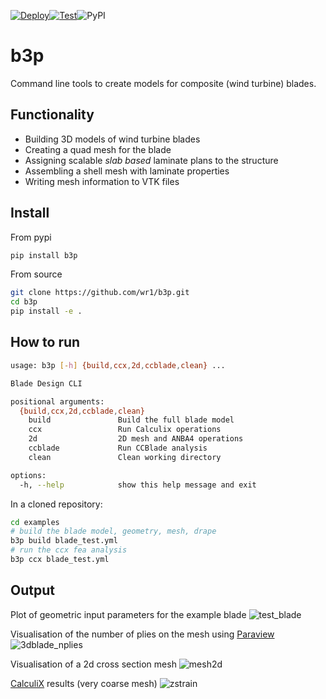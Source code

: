 [![Deploy](https://github.com/wr1/b3p/actions/workflows/publish.yml/badge.svg)](https://github.com/wr1/b3p/actions/workflows/publish.yml)[![Test](https://github.com/wr1/b3p/actions/workflows/test.yml/badge.svg)](https://github.com/wr1/b3p/actions/workflows/test.yml)![PyPI](https://img.shields.io/pypi/v/b3p)

# b3p 
Command line tools to create models for composite (wind turbine) blades. 

## Functionality
- Building 3D models of wind turbine blades
- Creating a quad mesh for the blade
- Assigning scalable *slab based* laminate plans to the structure
- Assembling a shell mesh with laminate properties
- Writing mesh information to VTK files

## Install
From pypi
```sh
pip install b3p
``` 
From source
```sh
git clone https://github.com/wr1/b3p.git
cd b3p 
pip install -e .
``` 
## How to run
```sh 
usage: b3p [-h] {build,ccx,2d,ccblade,clean} ...

Blade Design CLI

positional arguments:
  {build,ccx,2d,ccblade,clean}
    build               Build the full blade model
    ccx                 Run Calculix operations
    2d                  2D mesh and ANBA4 operations
    ccblade             Run CCBlade analysis
    clean               Clean working directory

options:
  -h, --help            show this help message and exit
```
In a cloned repository:
```sh
cd examples
# build the blade model, geometry, mesh, drape
b3p build blade_test.yml
# run the ccx fea analysis
b3p ccx blade_test.yml  
```

## Output
Plot of geometric input parameters for the example blade
![test_blade](https://user-images.githubusercontent.com/8971152/148471383-7f652a84-447a-4db0-81e2-2e27b1785745.png)

Visualisation of the number of plies on the mesh using [Paraview](https://paraview.org)
![3dblade_nplies](https://user-images.githubusercontent.com/8971152/148471469-61fb3efb-1789-4667-97b4-11b9e36d2e73.png)

Visualisation of a 2d cross section mesh 
![mesh2d](https://user-images.githubusercontent.com/8971152/148645980-51c36e1a-89e1-469d-aeea-49bf5adf4070.png)

[CalculiX](http://www.dhondt.de/) results (very coarse mesh)
![zstrain](https://user-images.githubusercontent.com/8971152/151350188-0a6f31bf-5f0e-457b-b6cb-438bb10b4c91.png)


